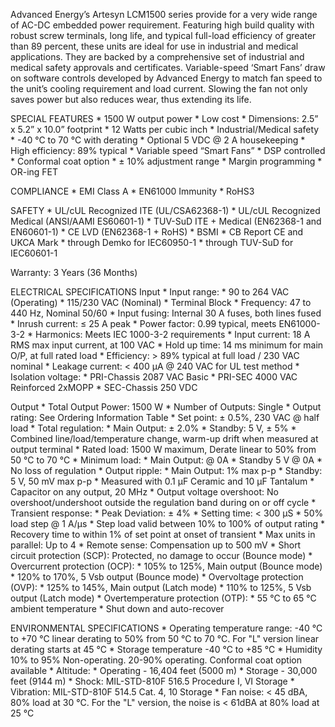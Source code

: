 Advanced Energy’s Artesyn LCM1500 series provide for a very wide range of AC-DC embedded power requirement. Featuring high build quality with robust screw terminals, long life, and typical full-load efficiency of greater than 89 percent, these units are ideal for use in industrial and medical applications. They are backed by a comprehensive set of industrial and medical safety approvals and certificates. Variable-speed ‘Smart Fans’ draw on software controls developed by Advanced Energy to match fan speed to the unit’s cooling requirement and load current. Slowing the fan not only saves power but also reduces wear, thus extending its life.

SPECIAL FEATURES
    * 1500 W output power
    * Low cost
    * Dimensions: 2.5” x 5.2” x 10.0” footprint
    * 12 Watts per cubic inch
    * Industrial/Medical safety
    * -40 °C to 70 °C with derating
    * Optional 5 VDC @ 2 A housekeeping
    * High efficiency: 89% typical
    * Variable speed “Smart Fans”
    * DSP controlled
    * Conformal coat option
    * ± 10% adjustment range
    * Margin programming
    * OR-ing FET

COMPLIANCE
    * EMI Class A
    * EN61000 Immunity
    * RoHS3

SAFETY
    * UL/cUL Recognized ITE (UL/CSA62368-1)
    * UL/cUL Recognized Medical (ANSI/AAMI ES60601-1)
    * TUV-SuD ITE + Medical (EN62368-1 and EN60601-1)
    * CE LVD (EN62368-1 + RoHS)
    * BSMI
    * CB Report CE and UKCA Mark
        * through Demko for IEC60950-1
        * through TUV-SuD for IEC60601-1

Warranty: 3 Years (36 Months)

ELECTRICAL SPECIFICATIONS
Input
    * Input range: 
        * 90 to 264 VAC (Operating)
        * 115/230 VAC (Nominal)
        * Terminal Block
    * Frequency: 47 to 440 Hz, Nominal 50/60
    * Input fusing: Internal 30 A fuses, both lines fused
    * Inrush current: ≤ 25 A peak
    * Power factor: 0.99 typical, meets EN61000-3-2
    * Harmonics: Meets IEC 1000-3-2 requirements
    * Input current: 18 A RMS max input current, at 100 VAC
    * Hold up time: 14 ms minimum for main O/P, at full rated load
    * Efficiency: > 89% typical at full load / 230 VAC nominal
    * Leakage current: < 400 μA @ 240 VAC for UL test method
    * Isolation voltage:
        * PRI-Chassis 2087 VAC Basic
        * PRI-SEC 4000 VAC Reinforced 2xMOPP
        * SEC-Chassis 250 VDC

Output
    * Total Output Power: 1500 W
    * Number of Outputs: Single
    * Output rating: See Ordering Information Table
    * Set point: ± 0.5%, 230 VAC @ half load
    * Total regulation:
        * Main Output: ± 2.0%
        * Standby: 5 V, ± 5%
        * Combined line/load/temperature change, warm-up drift when measured at output terminal
    * Rated load: 1500 W maximum, Derate linear to 50% from 50 °C to 70 °C
    * Minimum load: 
        * Main Output: @ 0A 
        * Standby 5 V @ 0A
        * No loss of regulation
    * Output ripple: 
        * Main Output: 1% max p-p
        * Standby: 5 V, 50 mV max p-p
        * Measured with 0.1 μF Ceramic and 10 μF Tantalum
        * Capacitor on any output, 20 MHz
    * Output voltage overshoot: No overshoot/undershoot outside the regulation band during on or off cycle
    * Transient response:
        * Peak Deviation: ± 4%
        * Setting time: < 300 μS
        * 50% load step @ 1 A/μs
        * Step load valid between 10% to 100% of output rating
        * Recovery time to within 1% of set point at onset of transient
    * Max units in parallel: Up to 4
    * Remote sense: Compensation up to 500 mV
    * Short circuit protection (SCP): Protected, no damage to occur (Bounce mode)
    * Overcurrent protection (OCP): 
        * 105% to 125%, Main output (Bounce mode)
        * 120% to 170%, 5 Vsb output (Bounce mode)
    * Overvoltage protection (OVP):
        * 125% to 145%, Main output (Latch mode)
        * 110% to 125%, 5 Vsb output (Latch mode)
    * Overtemperature protection (OTP):
        * 55 °C to 65 °C ambient temperature
        * Shut down and auto-recover

ENVIRONMENTAL SPECIFICATIONS
    * Operating temperature range: -40 °C to +70 °C linear derating to 50% from 50 °C to 70 °C. For "L" version linear derating starts at 45 °C
    * Storage temperature -40 °C to +85 °C
    * Humidity 10% to 95% Non-operating. 20-90% operating. Conformal coat option available
    * Altitude:
        * Operating - 16,404 feet (5000 m)
        * Storage - 30,000 feet (9144 m)
    * Shock: MIL-STD-810F 516.5 Procedure I, VI Storage
    * Vibration: MIL-STD-810F 514.5 Cat. 4, 10 Storage
    * Fan noise: < 45 dBA, 80% load at 30 °C. For the "L" version, the noise is < 61dBA at 80% load at 25 °C